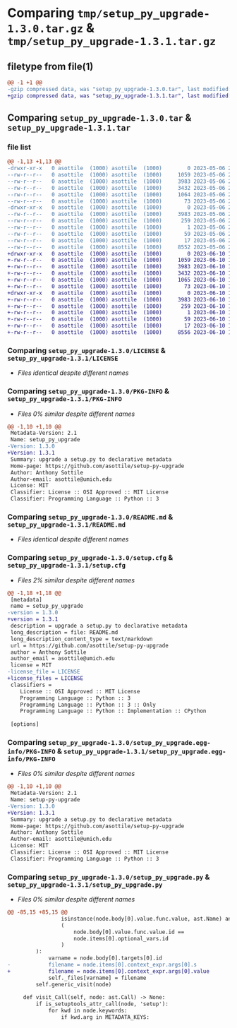 # Comparing `tmp/setup_py_upgrade-1.3.0.tar.gz` & `tmp/setup_py_upgrade-1.3.1.tar.gz`

## filetype from file(1)

```diff
@@ -1 +1 @@
-gzip compressed data, was "setup_py_upgrade-1.3.0.tar", last modified: Sat May  6 21:17:04 2023, max compression
+gzip compressed data, was "setup_py_upgrade-1.3.1.tar", last modified: Sat Jun 10 18:51:42 2023, max compression
```

## Comparing `setup_py_upgrade-1.3.0.tar` & `setup_py_upgrade-1.3.1.tar`

### file list

```diff
@@ -1,13 +1,13 @@
-drwxr-xr-x   0 asottile  (1000) asottile  (1000)        0 2023-05-06 21:17:04.555502 setup_py_upgrade-1.3.0/
--rw-r--r--   0 asottile  (1000) asottile  (1000)     1059 2023-05-06 21:10:42.000000 setup_py_upgrade-1.3.0/LICENSE
--rw-r--r--   0 asottile  (1000) asottile  (1000)     3983 2023-05-06 21:17:04.555502 setup_py_upgrade-1.3.0/PKG-INFO
--rw-r--r--   0 asottile  (1000) asottile  (1000)     3432 2023-05-06 21:10:42.000000 setup_py_upgrade-1.3.0/README.md
--rw-r--r--   0 asottile  (1000) asottile  (1000)     1064 2023-05-06 21:17:04.555502 setup_py_upgrade-1.3.0/setup.cfg
--rw-r--r--   0 asottile  (1000) asottile  (1000)       73 2023-05-06 21:10:42.000000 setup_py_upgrade-1.3.0/setup.py
-drwxr-xr-x   0 asottile  (1000) asottile  (1000)        0 2023-05-06 21:17:04.555502 setup_py_upgrade-1.3.0/setup_py_upgrade.egg-info/
--rw-r--r--   0 asottile  (1000) asottile  (1000)     3983 2023-05-06 21:17:04.000000 setup_py_upgrade-1.3.0/setup_py_upgrade.egg-info/PKG-INFO
--rw-r--r--   0 asottile  (1000) asottile  (1000)      259 2023-05-06 21:17:04.000000 setup_py_upgrade-1.3.0/setup_py_upgrade.egg-info/SOURCES.txt
--rw-r--r--   0 asottile  (1000) asottile  (1000)        1 2023-05-06 21:17:04.000000 setup_py_upgrade-1.3.0/setup_py_upgrade.egg-info/dependency_links.txt
--rw-r--r--   0 asottile  (1000) asottile  (1000)       59 2023-05-06 21:17:04.000000 setup_py_upgrade-1.3.0/setup_py_upgrade.egg-info/entry_points.txt
--rw-r--r--   0 asottile  (1000) asottile  (1000)       17 2023-05-06 21:17:04.000000 setup_py_upgrade-1.3.0/setup_py_upgrade.egg-info/top_level.txt
--rw-r--r--   0 asottile  (1000) asottile  (1000)     8552 2023-05-06 21:17:04.000000 setup_py_upgrade-1.3.0/setup_py_upgrade.py
+drwxr-xr-x   0 asottile  (1000) asottile  (1000)        0 2023-06-10 18:51:42.930294 setup_py_upgrade-1.3.1/
+-rw-r--r--   0 asottile  (1000) asottile  (1000)     1059 2023-06-10 18:48:02.000000 setup_py_upgrade-1.3.1/LICENSE
+-rw-r--r--   0 asottile  (1000) asottile  (1000)     3983 2023-06-10 18:51:42.930294 setup_py_upgrade-1.3.1/PKG-INFO
+-rw-r--r--   0 asottile  (1000) asottile  (1000)     3432 2023-06-10 18:48:02.000000 setup_py_upgrade-1.3.1/README.md
+-rw-r--r--   0 asottile  (1000) asottile  (1000)     1065 2023-06-10 18:51:42.930294 setup_py_upgrade-1.3.1/setup.cfg
+-rw-r--r--   0 asottile  (1000) asottile  (1000)       73 2023-06-10 18:48:02.000000 setup_py_upgrade-1.3.1/setup.py
+drwxr-xr-x   0 asottile  (1000) asottile  (1000)        0 2023-06-10 18:51:42.930294 setup_py_upgrade-1.3.1/setup_py_upgrade.egg-info/
+-rw-r--r--   0 asottile  (1000) asottile  (1000)     3983 2023-06-10 18:51:42.000000 setup_py_upgrade-1.3.1/setup_py_upgrade.egg-info/PKG-INFO
+-rw-r--r--   0 asottile  (1000) asottile  (1000)      259 2023-06-10 18:51:42.000000 setup_py_upgrade-1.3.1/setup_py_upgrade.egg-info/SOURCES.txt
+-rw-r--r--   0 asottile  (1000) asottile  (1000)        1 2023-06-10 18:51:42.000000 setup_py_upgrade-1.3.1/setup_py_upgrade.egg-info/dependency_links.txt
+-rw-r--r--   0 asottile  (1000) asottile  (1000)       59 2023-06-10 18:51:42.000000 setup_py_upgrade-1.3.1/setup_py_upgrade.egg-info/entry_points.txt
+-rw-r--r--   0 asottile  (1000) asottile  (1000)       17 2023-06-10 18:51:42.000000 setup_py_upgrade-1.3.1/setup_py_upgrade.egg-info/top_level.txt
+-rw-r--r--   0 asottile  (1000) asottile  (1000)     8556 2023-06-10 18:51:42.000000 setup_py_upgrade-1.3.1/setup_py_upgrade.py
```

### Comparing `setup_py_upgrade-1.3.0/LICENSE` & `setup_py_upgrade-1.3.1/LICENSE`

 * *Files identical despite different names*

### Comparing `setup_py_upgrade-1.3.0/PKG-INFO` & `setup_py_upgrade-1.3.1/PKG-INFO`

 * *Files 0% similar despite different names*

```diff
@@ -1,10 +1,10 @@
 Metadata-Version: 2.1
 Name: setup_py_upgrade
-Version: 1.3.0
+Version: 1.3.1
 Summary: upgrade a setup.py to declarative metadata
 Home-page: https://github.com/asottile/setup-py-upgrade
 Author: Anthony Sottile
 Author-email: asottile@umich.edu
 License: MIT
 Classifier: License :: OSI Approved :: MIT License
 Classifier: Programming Language :: Python :: 3
```

### Comparing `setup_py_upgrade-1.3.0/README.md` & `setup_py_upgrade-1.3.1/README.md`

 * *Files identical despite different names*

### Comparing `setup_py_upgrade-1.3.0/setup.cfg` & `setup_py_upgrade-1.3.1/setup.cfg`

 * *Files 2% similar despite different names*

```diff
@@ -1,18 +1,18 @@
 [metadata]
 name = setup_py_upgrade
-version = 1.3.0
+version = 1.3.1
 description = upgrade a setup.py to declarative metadata
 long_description = file: README.md
 long_description_content_type = text/markdown
 url = https://github.com/asottile/setup-py-upgrade
 author = Anthony Sottile
 author_email = asottile@umich.edu
 license = MIT
-license_file = LICENSE
+license_files = LICENSE
 classifiers = 
 	License :: OSI Approved :: MIT License
 	Programming Language :: Python :: 3
 	Programming Language :: Python :: 3 :: Only
 	Programming Language :: Python :: Implementation :: CPython
 
 [options]
```

### Comparing `setup_py_upgrade-1.3.0/setup_py_upgrade.egg-info/PKG-INFO` & `setup_py_upgrade-1.3.1/setup_py_upgrade.egg-info/PKG-INFO`

 * *Files 0% similar despite different names*

```diff
@@ -1,10 +1,10 @@
 Metadata-Version: 2.1
 Name: setup-py-upgrade
-Version: 1.3.0
+Version: 1.3.1
 Summary: upgrade a setup.py to declarative metadata
 Home-page: https://github.com/asottile/setup-py-upgrade
 Author: Anthony Sottile
 Author-email: asottile@umich.edu
 License: MIT
 Classifier: License :: OSI Approved :: MIT License
 Classifier: Programming Language :: Python :: 3
```

### Comparing `setup_py_upgrade-1.3.0/setup_py_upgrade.py` & `setup_py_upgrade-1.3.1/setup_py_upgrade.py`

 * *Files 0% similar despite different names*

```diff
@@ -85,15 +85,15 @@
                 isinstance(node.body[0].value.func.value, ast.Name) and
                 (
                     node.body[0].value.func.value.id ==
                     node.items[0].optional_vars.id
                 )
         ):
             varname = node.body[0].targets[0].id
-            filename = node.items[0].context_expr.args[0].s
+            filename = node.items[0].context_expr.args[0].value
             self._files[varname] = filename
         self.generic_visit(node)
 
     def visit_Call(self, node: ast.Call) -> None:
         if is_setuptools_attr_call(node, 'setup'):
             for kwd in node.keywords:
                 if kwd.arg in METADATA_KEYS:
```

